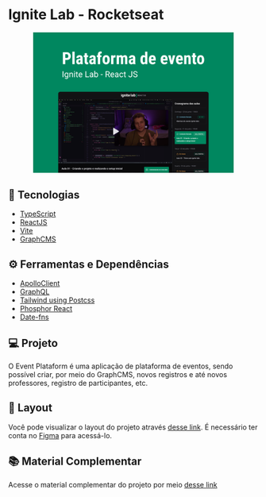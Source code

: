 # Ignite Lab - Rocketseat

<div align="center">
    <img src="./.github/preview.png" width="80%">
</div>

## 🚀 Tecnologias
- [TypeScript](https://www.typescriptlang.org)
- [ReactJS](https://pt-br.reactjs.org)
- [Vite](https://vitejs.dev)
- [GraphCMS](https://graphcms.com)

## ⚙ Ferramentas e Dependências
- [ApolloClient](https://www.npmjs.com/package/@apollo/client)
- [GraphQL](https://www.npmjs.com/package/graphql)
- [Tailwind using Postcss](https://tailwindcss.com/docs/installation/using-postcss)
- [Phosphor React](https://www.npmjs.com/package/phosphor-react)
- [Date-fns](https://www.npmjs.com/package/date-fns)

## 💻 Projeto
O Event Plataform é uma aplicação de plataforma de eventos, sendo possível criar, por meio do GraphCMS, novos registros e até novos professores, registro de participantes, etc.

## 🔖 Layout
Você pode visualizar o layout do projeto através [desse link](https://www.figma.com/community/file/1120711251998877938). É necessário ter conta no [Figma](https://www.figma.com) para acessá-lo.

## 📚 Material Complementar
Acesse o material complementar do projeto por meio [desse link](https://efficient-sloth-d85.notion.site/Aula-02-b6a8a061e55e4d2c9a5c068c6ed492c3)
